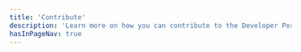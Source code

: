 ```yaml
---
title: 'Contribute'
description: 'Learn more on how you can contribute to the Developer Portal'
hasInPageNav: true
---
```

